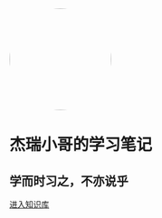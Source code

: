 <img width="180px" style="border-radius: 50%" bor src="https://cdn.jsdelivr.net/gh/fzzjj2008/images@main/notesjerry.jpg">

# **杰瑞小哥的学习笔记**

## 学而时习之，不亦说乎

[进入知识库](<README.md>)
